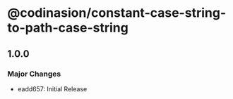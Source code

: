 # @codinasion/constant-case-string-to-path-case-string

## 1.0.0

### Major Changes

- eadd657: Initial Release
